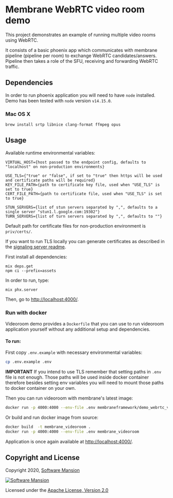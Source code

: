 # Membrane WebRTC video room demo

This project demonstrates an example of running multiple video rooms
using WebRTC. 

It consists of a basic phoenix app which communicates with membrane pipeline (pipeline per room)
to exchange WebRTC candidates/answers. Pipeline then takes a role of the SFU, receiving and forwarding
WebRTC traffic. 

## Dependencies

In order to run phoenix application you will need to have `node` installed.
Demo has been tested with `node` version `v14.15.0`.

### Mac OS X

```
brew install srtp libnice clang-format ffmpeg opus
```


## Usage

Available runtime environmental variables:
```
VIRTUAL_HOST={host passed to the endpoint config, defaults to "localhost" on non-production environments}

USE_TLS={"true" or "false", if set to "true" then https will be used and certificate paths will be required}
KEY_FILE_PATH={path to certificate key file, used when "USE_TLS" is set to true}
CERT_FILE_PATH={path to certificate file, used when "USE_TLS" is set to true}

STUN_SERVERS={list of stun servers separated by ",", defaults to a single server "stun1.l.google.com:19302"}
TURN_SERVERS={list of turn servers separated by ",", defaults to ""}
```

Default path for certificate files for non-production environment is `priv/certs/`.

If you want to run TLS locally you can generate certificates
as described in the [signaling server readme](https://github.com/membraneframework/membrane_demo/tree/master/webrtc/simple#https). 

First install all dependencies:
```
mix deps.get
npm ci --prefix=assets
```

In order to run, type:

```
mix phx.server 
```

Then, go to <http://localhost:4000/>.

### Run with docker

Videoroom demo provides a `Dockerfile` that you can use to run videoroom application yourself without any additional setup and dependencies.

#### To run:

First copy `.env.example` with necessary environmental variables:

```bash
cp .env.example .env
```

**IMPORTANT**
If you intend to use TLS remember that setting paths in `.env` file is not enough.
Those paths will be used inside docker container therefore besides setting env variables you will need to mount those paths
to docker container on your own.

Then you can run videoroom with membrane's latest image:
```bash
docker run -p 4000:4000 --env-file .env membraneframework/demo_webrtc_videoroom:latest
```

Or build and run docker image from source:
```bash
docker build  -t membrane_videoroom .
docker run -p 4000:4000 --env-file .env membrane_videoroom 
```

Application is once again available at <http://localhost:4000/>.

## Copyright and License

Copyright 2020, [Software Mansion](https://swmansion.com/?utm_source=git&utm_medium=readme&utm_campaign=membrane)

[![Software Mansion](https://logo.swmansion.com/logo?color=white&variant=desktop&width=200&tag=membrane-github)](https://swmansion.com/?utm_source=git&utm_medium=readme&utm_campaign=membrane)

Licensed under the [Apache License, Version 2.0](LICENSE)
